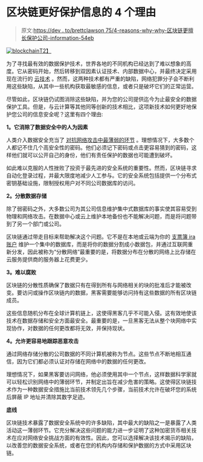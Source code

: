 # 区块链更好保护信息的 4 个理由

> 原文:[https://dev . to/brettclawson 75/4-reasons-why-why-区块链更擅长保护公司-information-54eb](https://dev.to/brettclawson75/4-reasons-why-blockchain-is-better-at-protecting-companies-information-54eb)

[![blockchain](../Images/ab08aed536f057856fc251087f6d6b6d.png)T2】](https://res.cloudinary.com/practicaldev/image/fetch/s--biRep_Jm--/c_limit%2Cf_auto%2Cfl_progressive%2Cq_auto%2Cw_880/https://images.unsplash.com/photo-1510511459019-5dda7724fd87%3Fixlib%3Drb-0.3.5%26ixid%3DeyJhcHBfaWQiOjEyMDd9%26s%3D74450f7cf15b30e723c1a6d49abcc62c%26auto%3Dformat%26fit%3Dcrop%26w%3D1650%26q%3D80)

为了寻找最有效的数据保护技术，世界各地的不同机构已经达到了难以想象的高度。它从密码开始，然后转移到双因素认证技术、内部数据中心，并最终决定采用现在流行的 [云技术](https://azure.microsoft.com/en-us/overview/what-is-cloud-computing/) 。然而，这两种技术都有严重的缺陷，网络犯罪分子会不断利用这些缺陷，从其中一些机构获取最敏感的信息，或者只是破坏它们的正常运营。

尽管如此，区块链仍试图消除这些缺陷，并为您的公司提供迄今为止最安全的数据保护工具。但是，与云计算等其他同等创新的技术相比，这项新技术如何更好地保护您公司的信息安全呢？这里有四个理由:

**1。它消除了数据安全中的人为因素**

人类介入数据安全充当了 [对抗网络攻击中最薄弱的环节](https://csrc.nist.gov/CSRC/media/Events/FISSEA-30th-Annual-Conference/documents/FISSEA2017_Witkowski_Benczik_Jarrin_Walker_Materials_Final.pdf) 。理想情况下，大多数个人都记不住几个高安全性的密码。他们必须记下密码或点击更容易猜到的密码，这样他们就可以公开自己的身份，他们有责任保护的数据也可能遭到破坏。

如此难以克服的人性挫败了投资于最先进的安全系统的重要性。然而，区块链寻求自动化登录过程，并最大限度地减少人工参与。它的安全系统包括提供一个分布式密钥基础设施，限制授权用户对不同公司数据库的访问。

**2。分散数据存储**

除了弱密码之外，大多数公司为其公司信息维护集中式数据库的事实使其容易受到物理和网络攻击。在数据中心或云上维护本地备份也不能解决问题，而是将问题带到了另一个部门或公司。

区块链通过带走目标来帮助解决这个问题。它不是在本地或云端为你的 [支票簿 ira 账户](https://www.accuplan.net/ira-checkbook-control.htm) 维护一个集中的数据库，而是将你的数据分割成小数据包，并通过互联网重新分发，因此被称为“分散网络”最重要的是，将数据分布在分散的网络上比存储在云服务提供商的服务器上花费更少。

**3。难以腐败**

区块链的分散性质确保了数据只有在得到所有与网络相关的块的批准后才能被改变。要访问或操作区块链内的数据，黑客需要能够访问持有这些数据的所有区块链成员。

这些信息随机分布在全球计算机链上，这使得黑客几乎不可能入侵。这有效地使该技术在数据存储和安全方面最安全。最重要的是，一旦黑客无法从整个块网络中实现协作，对数据的任何更改都将无效，并保持现状。

**4。允许更容易地跟踪恶意攻击**

通过[](https://www.cnbc.com/2018/06/18/blockchain-what-is-it-and-how-does-it-work.html)网络存储分散的公司数据的不同计算机被称为节点。这些节点不断地相互通信，因为它们都必须认证对存储在网络中的数据的任何更改。

理想情况下，如果黑客要访问网络，他必须使用其中一个节点，这样数据科学家就可以轻松识别网络中的薄弱环节，并制定出旨在减少危害的策略。这使得区块链技术作为一种数据安全措施比当前技术领先几个步骤，当前技术允许在破坏您的系统后屏蔽 IP 地址并清除其数字足迹。

**底线**

区块链技术暴露了数据安全系统中的许多缺陷，其中最大的缺陷之一是暴露了人类活动这一薄弱环节。它充分解决这些问题的能力进一步证明了这种加密货币相关技术在应对网络安全挑战方面的有效性。因此，您可以选择解决该技术揭示的缺陷，以改善您的数据安全系统，或者在您的机构内存储和保护数据的方式中采用区块链。